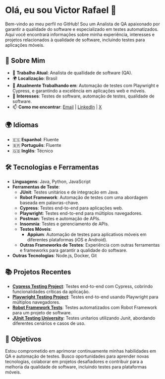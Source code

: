 # Olá, eu sou Victor Rafael 👋

Bem-vindo ao meu perfil no GitHub! Sou um Analista de QA apaixonado por garantir a qualidade do software e especializado em testes automatizados. Aqui você encontrará informações sobre minha experiência, interesses e projetos relacionados à qualidade de software, incluindo testes para aplicações móveis.

## 🚀 Sobre Mim

- 💼 **Trabalho Atual**: Analista de quallidade de software (QA).
- 🌍 **Localização**: Brasil
- 🔭 **Atualmente Trabalhando em**: Automação de testes com Playwright e Cypress, e garantindo a excelência em aplicações web e móveis.
- 📝 **Interesses**: Testes de software, automação de testes, qualidade de software.
- 📫 **Como me encontrar**: [Email](mailto:victormartinezrc@gmail.com) | [LinkedIn](https://www.linkedin.com/in/victorleafar) | [X](https://x.com/victorleafar)

## 🌍 Idiomas

- 🇪🇸 **Espanhol**: Fluente
- 🇧🇷 **Português**: Fluente
- 🇬🇧 **Inglês**: Técnico

## 🛠️ Tecnologias e Ferramentas

- **Linguagens**: Java, Python, JavaScript
- **Ferramentas de Teste**:
  - **JUnit**: Testes unitários e de integração em Java.
  - **Robot Framework**: Automação de testes com uma abordagem baseada em palavras-chave.
  - **Cypress**: Testes end-to-end para aplicações web.
  - **Playwright**: Testes end-to-end para múltiplos navegadores.
  - **Postman**: Testes e automação de APIs.
  - **Insomnia**: Testes e gerenciamento de APIs.
  - **Testes Móveis**:
    - **Appium**: Automação de testes para aplicativos móveis em diferentes plataformas (iOS e Android).
  - **Outras Frameworks de Testes**: Experiência com outras ferramentas e frameworks para garantir a qualidade do software.
- **Outras Tecnologias**: Node.js, Docker, Git

## 📚 Projetos Recentes

- [**Cypress Testing Project**](https://github.com/victorleafar/CypressTestingProject): Testes end-to-end com Cypress, cobrindo funcionalidades críticas da aplicação.
- [**Playwright Testing Project**](https://github.com/victorleafar/PlaywrightTestingProject): Testes end-to-end usando Playwright para múltiplos navegadores.
- [**Robot Framework Tests**](https://github.com/victorleafar/RobotFrameworkTests): Testes automatizados com Robot Framework para um projeto de software.
- [**JUnit Testing University**](https://github.com/victorleafar/JUnit-Testing-University): Testes unitarios utilizando Junit, abordando diferentes cenários e casos de uso.

## 🎯 Objetivos

Estou comprometido em aprimorar continuamente minhas habilidades em QA e automação de testes. Busco oportunidades para aprender novas tecnologias, colaborar em projetos desafiadores e contribuir para a melhoria da qualidade de software, incluindo testes para plataformas móveis.

